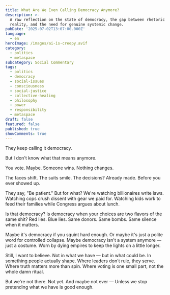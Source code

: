```yaml
---
title: What Are We Even Calling Democracy Anymore?
description: >-
  A raw reflection on the state of democracy, the gap between rhetoric and
  reality, and the need for genuine systemic change.
pubDate: '2025-07-02T13:07:00.000Z'
language:
  - en
heroImage: /images/ai-is-creepy.avif
category:
  - politics
  - metaspace
subcategory: Social Commentary
tags:
  - politics
  - democracy
  - social-issues
  - consciousness
  - social-justice
  - collective-healing
  - philosophy
  - power
  - responsibility
  - metaspace
draft: false
featured: false
published: true
showComments: true
---
```


They keep calling it democracy.

But I don't know what that means anymore.

You vote. Maybe.
Someone wins. Nothing changes.

The faces shift.
The suits smile.
The decisions? Already made.
Before you ever showed up.

They say, "Be patient."
But for what?
We're watching billionaires write laws.
Watching cops crush dissent with gear we paid for.
Watching kids work to feed their families while Congress argues about lunch.

Is that democracy?
Is democracy when your choices are two flavors of the same shit?
Red lies. Blue lies.
Same donors. Same bombs.
Same silence when it matters.

Maybe it's democracy if you squint hard enough.
Or maybe it's just a polite word for controlled collapse.
Maybe democracy isn't a system anymore — just a costume.
Worn by dying empires to keep the lights on a little longer.

Still, I want to believe.
Not in what we have — but in what could be.
In something people actually shape.
Where leaders don't rule, they serve.
Where truth matters more than spin.
Where voting is one small part, not the whole damn ritual.

But we're not there.
Not yet.
And maybe not ever —
Unless we stop pretending what we have is good enough.
